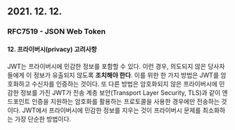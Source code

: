 ## 2021. 12. 12.

### RFC7519 - JSON Web Token

#### 12. 프라이버시(privacy) 고려사항

JWT는 프라이버시에 민감한 정보를 포함할 수 있다. 이런 경우, 의도되지 않은 당사자들에게 이 정보가 유출되지 않도록 **조치해야 한다**. 이를 위한 한 가지 방법은 JWT를 암호화하고 수신자를 인증하는 것이다. 또 다른 방법은 암호화되지 않은 프라이버시에 민감한 정보를 가진 JWT가 전송 계층 보안(Transport Layer Security, TLS)과 같이 엔드포인트 인증을 지원하는 암호화를 활용하는 프로토콜을 사용한 경우에만 전송하는 것이다. JWT에서 프라이버시에 민감한 정보를 지우는 것이 프라이버시 문제를 최소화하는 가장 단순한 방법이다.
